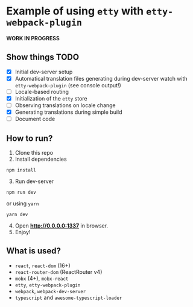 # Example of using `etty` with `etty-webpack-plugin`

**WORK IN PROGRESS**

## Show things TODO

- [x] Initial dev-server setup  
- [x] Automatical translation files generating during dev-server watch with `etty-webpack-plugin` (see console output!)
- [ ] Locale-based routing
- [x] Initialization of the `etty` store
- [ ] Observing translations on locale change
- [x] Generating translations during simple build 
- [ ] Document code

## How to run?
1. Clone this repo
2. Install dependencies
```
npm install
```
3. Run dev-server
```
npm run dev
```
or using `yarn`
```
yarn dev
```
4. Open **http://0.0.0.0:1337** in browser.
5. Enjoy!

## What is used?
- `react`, `react-dom` (16+)
- `react-router-dom` (ReactRouter v4)
- `mobx` (4+), `mobx-react`
- `etty`, `etty-webpack-plugin`
- `webpack`, `webpack-dev-server`
- `typescript` and `awesome-typescript-loader`